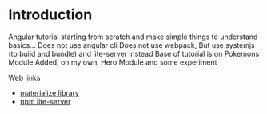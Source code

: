 # Introduction

Angular tutorial starting from scratch and make simple things to understand basics...
Does not use angular cli
Does not use webpack, 
But use systemjs (to build and bundle) and lite-server instead
Base of tutorial is on Pokemons Module
Added, on my own, Hero Module and some experiment

Web links
- [materialize library](https://materializecss.com/getting-started.html)
- [npm lite-server](https://www.npmjs.com/package/lite-server)
